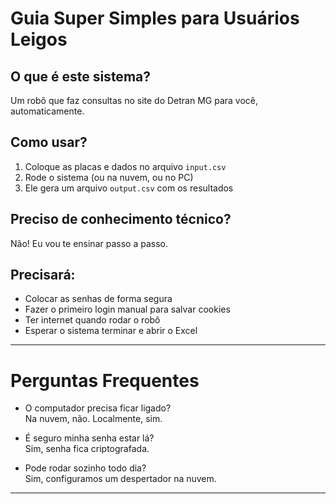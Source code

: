 # Guia Super Simples para Usuários Leigos

## O que é este sistema?
Um robô que faz consultas no site do Detran MG para você, automaticamente.

## Como usar?
1. Coloque as placas e dados no arquivo `input.csv`
2. Rode o sistema (ou na nuvem, ou no PC)
3. Ele gera um arquivo `output.csv` com os resultados

## Preciso de conhecimento técnico?
Não! Eu vou te ensinar passo a passo.

## Precisará:
- Colocar as senhas de forma segura
- Fazer o primeiro login manual para salvar cookies
- Ter internet quando rodar o robô
- Esperar o sistema terminar e abrir o Excel

---

# Perguntas Frequentes

- O computador precisa ficar ligado?  
  Na nuvem, não. Localmente, sim.

- É seguro minha senha estar lá?  
  Sim, senha fica criptografada.

- Pode rodar sozinho todo dia?  
  Sim, configuramos um despertador na nuvem.

---
